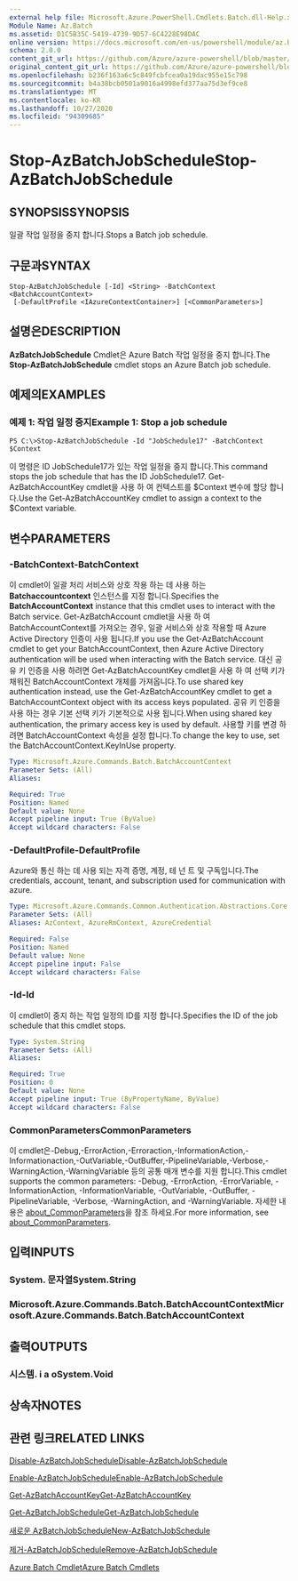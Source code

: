 ```yaml
---
external help file: Microsoft.Azure.PowerShell.Cmdlets.Batch.dll-Help.xml
Module Name: Az.Batch
ms.assetid: D1C5B35C-5419-4739-9D57-6C4228E98DAC
online version: https://docs.microsoft.com/en-us/powershell/module/az.batch/stop-azbatchjobschedule
schema: 2.0.0
content_git_url: https://github.com/Azure/azure-powershell/blob/master/src/Batch/Batch/help/Stop-AzBatchJobSchedule.md
original_content_git_url: https://github.com/Azure/azure-powershell/blob/master/src/Batch/Batch/help/Stop-AzBatchJobSchedule.md
ms.openlocfilehash: b236f163a6c5c849fcbfcea0a19dac955e15c798
ms.sourcegitcommit: b4a38bcb0501a9016a4998efd377aa75d3ef9ce8
ms.translationtype: MT
ms.contentlocale: ko-KR
ms.lasthandoff: 10/27/2020
ms.locfileid: "94309685"
---
```

# <span data-ttu-id="54d8a-101">Stop-AzBatchJobSchedule</span><span class="sxs-lookup"><span data-stu-id="54d8a-101">Stop-AzBatchJobSchedule</span></span>

## <span data-ttu-id="54d8a-102">SYNOPSIS</span><span class="sxs-lookup"><span data-stu-id="54d8a-102">SYNOPSIS</span></span>
<span data-ttu-id="54d8a-103">일괄 작업 일정을 중지 합니다.</span><span class="sxs-lookup"><span data-stu-id="54d8a-103">Stops a Batch job schedule.</span></span>

## <span data-ttu-id="54d8a-104">구문과</span><span class="sxs-lookup"><span data-stu-id="54d8a-104">SYNTAX</span></span>

```
Stop-AzBatchJobSchedule [-Id] <String> -BatchContext <BatchAccountContext>
 [-DefaultProfile <IAzureContextContainer>] [<CommonParameters>]
```

## <span data-ttu-id="54d8a-105">설명은</span><span class="sxs-lookup"><span data-stu-id="54d8a-105">DESCRIPTION</span></span>
<span data-ttu-id="54d8a-106">**AzBatchJobSchedule** Cmdlet은 Azure Batch 작업 일정을 중지 합니다.</span><span class="sxs-lookup"><span data-stu-id="54d8a-106">The **Stop-AzBatchJobSchedule** cmdlet stops an Azure Batch job schedule.</span></span>

## <span data-ttu-id="54d8a-107">예제의</span><span class="sxs-lookup"><span data-stu-id="54d8a-107">EXAMPLES</span></span>

### <span data-ttu-id="54d8a-108">예제 1: 작업 일정 중지</span><span class="sxs-lookup"><span data-stu-id="54d8a-108">Example 1: Stop a job schedule</span></span>
```
PS C:\>Stop-AzBatchJobSchedule -Id "JobSchedule17" -BatchContext $Context
```

<span data-ttu-id="54d8a-109">이 명령은 ID JobSchedule17가 있는 작업 일정을 중지 합니다.</span><span class="sxs-lookup"><span data-stu-id="54d8a-109">This command stops the job schedule that has the ID JobSchedule17.</span></span>
<span data-ttu-id="54d8a-110">Get-AzBatchAccountKey cmdlet을 사용 하 여 컨텍스트를 $Context 변수에 할당 합니다.</span><span class="sxs-lookup"><span data-stu-id="54d8a-110">Use the Get-AzBatchAccountKey cmdlet to assign a context to the $Context variable.</span></span>

## <span data-ttu-id="54d8a-111">변수</span><span class="sxs-lookup"><span data-stu-id="54d8a-111">PARAMETERS</span></span>

### <span data-ttu-id="54d8a-112">-BatchContext</span><span class="sxs-lookup"><span data-stu-id="54d8a-112">-BatchContext</span></span>
<span data-ttu-id="54d8a-113">이 cmdlet이 일괄 처리 서비스와 상호 작용 하는 데 사용 하는 **Batchaccountcontext** 인스턴스를 지정 합니다.</span><span class="sxs-lookup"><span data-stu-id="54d8a-113">Specifies the **BatchAccountContext** instance that this cmdlet uses to interact with the Batch service.</span></span>
<span data-ttu-id="54d8a-114">Get-AzBatchAccount cmdlet을 사용 하 여 BatchAccountContext를 가져오는 경우, 일괄 서비스와 상호 작용할 때 Azure Active Directory 인증이 사용 됩니다.</span><span class="sxs-lookup"><span data-stu-id="54d8a-114">If you use the Get-AzBatchAccount cmdlet to get your BatchAccountContext, then Azure Active Directory authentication will be used when interacting with the Batch service.</span></span> <span data-ttu-id="54d8a-115">대신 공유 키 인증을 사용 하려면 Get-AzBatchAccountKey cmdlet을 사용 하 여 선택 키가 채워진 BatchAccountContext 개체를 가져옵니다.</span><span class="sxs-lookup"><span data-stu-id="54d8a-115">To use shared key authentication instead, use the Get-AzBatchAccountKey cmdlet to get a BatchAccountContext object with its access keys populated.</span></span> <span data-ttu-id="54d8a-116">공유 키 인증을 사용 하는 경우 기본 선택 키가 기본적으로 사용 됩니다.</span><span class="sxs-lookup"><span data-stu-id="54d8a-116">When using shared key authentication, the primary access key is used by default.</span></span> <span data-ttu-id="54d8a-117">사용할 키를 변경 하려면 BatchAccountContext 속성을 설정 합니다.</span><span class="sxs-lookup"><span data-stu-id="54d8a-117">To change the key to use, set the BatchAccountContext.KeyInUse property.</span></span>

```yaml
Type: Microsoft.Azure.Commands.Batch.BatchAccountContext
Parameter Sets: (All)
Aliases:

Required: True
Position: Named
Default value: None
Accept pipeline input: True (ByValue)
Accept wildcard characters: False
```

### <span data-ttu-id="54d8a-118">-DefaultProfile</span><span class="sxs-lookup"><span data-stu-id="54d8a-118">-DefaultProfile</span></span>
<span data-ttu-id="54d8a-119">Azure와 통신 하는 데 사용 되는 자격 증명, 계정, 테 넌 트 및 구독입니다.</span><span class="sxs-lookup"><span data-stu-id="54d8a-119">The credentials, account, tenant, and subscription used for communication with azure.</span></span>

```yaml
Type: Microsoft.Azure.Commands.Common.Authentication.Abstractions.Core.IAzureContextContainer
Parameter Sets: (All)
Aliases: AzContext, AzureRmContext, AzureCredential

Required: False
Position: Named
Default value: None
Accept pipeline input: False
Accept wildcard characters: False
```

### <span data-ttu-id="54d8a-120">-Id</span><span class="sxs-lookup"><span data-stu-id="54d8a-120">-Id</span></span>
<span data-ttu-id="54d8a-121">이 cmdlet이 중지 하는 작업 일정의 ID를 지정 합니다.</span><span class="sxs-lookup"><span data-stu-id="54d8a-121">Specifies the ID of the job schedule that this cmdlet stops.</span></span>

```yaml
Type: System.String
Parameter Sets: (All)
Aliases:

Required: True
Position: 0
Default value: None
Accept pipeline input: True (ByPropertyName, ByValue)
Accept wildcard characters: False
```

### <span data-ttu-id="54d8a-122">CommonParameters</span><span class="sxs-lookup"><span data-stu-id="54d8a-122">CommonParameters</span></span>
<span data-ttu-id="54d8a-123">이 cmdlet은-Debug,-ErrorAction,-Erroraction,-InformationAction,-Informationaction,-OutVariable,-OutBuffer,-PipelineVariable,-Verbose,-WarningAction,-WarningVariable 등의 공통 매개 변수를 지원 합니다.</span><span class="sxs-lookup"><span data-stu-id="54d8a-123">This cmdlet supports the common parameters: -Debug, -ErrorAction, -ErrorVariable, -InformationAction, -InformationVariable, -OutVariable, -OutBuffer, -PipelineVariable, -Verbose, -WarningAction, and -WarningVariable.</span></span> <span data-ttu-id="54d8a-124">자세한 내용은 [about_CommonParameters](http://go.microsoft.com/fwlink/?LinkID=113216)을 참조 하세요.</span><span class="sxs-lookup"><span data-stu-id="54d8a-124">For more information, see [about_CommonParameters](http://go.microsoft.com/fwlink/?LinkID=113216).</span></span>

## <span data-ttu-id="54d8a-125">입력</span><span class="sxs-lookup"><span data-stu-id="54d8a-125">INPUTS</span></span>

### <span data-ttu-id="54d8a-126">System. 문자열</span><span class="sxs-lookup"><span data-stu-id="54d8a-126">System.String</span></span>

### <span data-ttu-id="54d8a-127">Microsoft.Azure.Commands.Batch.BatchAccountContext</span><span class="sxs-lookup"><span data-stu-id="54d8a-127">Microsoft.Azure.Commands.Batch.BatchAccountContext</span></span>

## <span data-ttu-id="54d8a-128">출력</span><span class="sxs-lookup"><span data-stu-id="54d8a-128">OUTPUTS</span></span>

### <span data-ttu-id="54d8a-129">시스템. i a o</span><span class="sxs-lookup"><span data-stu-id="54d8a-129">System.Void</span></span>

## <span data-ttu-id="54d8a-130">상속자</span><span class="sxs-lookup"><span data-stu-id="54d8a-130">NOTES</span></span>

## <span data-ttu-id="54d8a-131">관련 링크</span><span class="sxs-lookup"><span data-stu-id="54d8a-131">RELATED LINKS</span></span>

[<span data-ttu-id="54d8a-132">Disable-AzBatchJobSchedule</span><span class="sxs-lookup"><span data-stu-id="54d8a-132">Disable-AzBatchJobSchedule</span></span>](./Disable-AzBatchJobSchedule.md)

[<span data-ttu-id="54d8a-133">Enable-AzBatchJobSchedule</span><span class="sxs-lookup"><span data-stu-id="54d8a-133">Enable-AzBatchJobSchedule</span></span>](./Enable-AzBatchJobSchedule.md)

[<span data-ttu-id="54d8a-134">Get-AzBatchAccountKey</span><span class="sxs-lookup"><span data-stu-id="54d8a-134">Get-AzBatchAccountKey</span></span>](./Get-AzBatchAccountKey.md)

[<span data-ttu-id="54d8a-135">Get-AzBatchJobSchedule</span><span class="sxs-lookup"><span data-stu-id="54d8a-135">Get-AzBatchJobSchedule</span></span>](./Get-AzBatchJobSchedule.md)

[<span data-ttu-id="54d8a-136">새로운 AzBatchJobSchedule</span><span class="sxs-lookup"><span data-stu-id="54d8a-136">New-AzBatchJobSchedule</span></span>](./New-AzBatchJobSchedule.md)

[<span data-ttu-id="54d8a-137">제거-AzBatchJobSchedule</span><span class="sxs-lookup"><span data-stu-id="54d8a-137">Remove-AzBatchJobSchedule</span></span>](./Remove-AzBatchJobSchedule.md)

[<span data-ttu-id="54d8a-138">Azure Batch Cmdlet</span><span class="sxs-lookup"><span data-stu-id="54d8a-138">Azure Batch Cmdlets</span></span>](/powershell/module/Az.Batch/)
